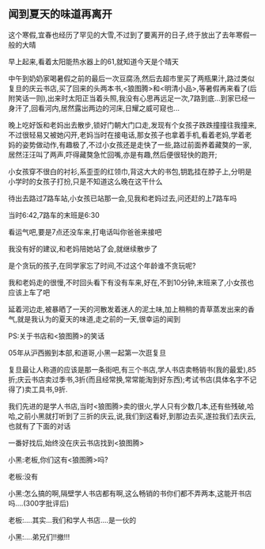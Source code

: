 ## 闻到夏天的味道再离开 ##

这个寒假,宜春也经历了罕见的大雪,不过到了要离开的日子,终于放出了去年寒假一般的大晴
 
早上起来,看着太阳能热水器上的61,就知道今天是个晴天
 
中午到奶奶家喝暑假之前的最后一次豆腐汤,然后去超市里买了两瓶果汁,路过类似复旦的庆云书店,买了回来的头两本书,<狼图腾>和<明清小品>,等暑假再来看了(后附笑话一则),出来时太阳正当着头照,我没有心思再远足一次,7路到底...到家已经一身汗了,回看河内,居然露出两边的河床,日耀之威可窥也...
 
晚上吃好饭和老妈出去散步,锁好门朝大门口走,发现有个女孩子跌跌撞撞往我撞来,不过很轻易又被她闪开,老妈当时在接电话,那女孩子也拿着手机,看着老妈,学着老妈的姿势做动作,有趣极了,不过小女孩还是走快了一些,路过前面养着藏獒的一家,居然汪汪叫了两声,吓得藏獒急忙回嘴,亦是有趣,然后便很轻快的跑开;
 
小女孩穿不很白的衬衫,系歪歪的红领巾,背这大大的书包,钥匙挂在脖子上,分明是小学时的女孩子打扮,只是不知道这么晚在这干什么
 
待出去路过7路车站,小女孩已站那一会,见我和老妈过去,问还赶的上7路车吗
 
当时6:42,7路车的末班是6:30
 
看运气吧,要是7点还没车来,打电话叫你爸爸来接吧
 
我没有好的建议,和老妈陪她站了会,就继续散步了
 
是个贪玩的孩子,在同学家忘了时间,不过这个年龄谁不贪玩呢?
 
我和老妈走的很慢,不时回头看下有没有车来,好在,不到10分钟,末班来了,小女孩也应该上车了吧
 
延着河边走,被暴晒了一天的河散发着迷人的泥土味,加上稍稍的青草蒸发出来的香气,就是我认为的夏天的味道,走之前的一天,很幸运的闻到
 
 
PS:关于书店和<狼图腾>的笑话
 
05年从沪西搬到本部,和道哥,小黑一起第一次逛复旦
 
复旦最让人称道的应该是那一条街吧,有三个书店,学人书店卖畅销书(我的最爱),85折;庆云书店卖过季书,3折(而且经常换,常常能淘到好东西);考试书店(具体名字不记得了)卖工具书,9折.
 
我们先进的是学人书店,当时<狼图腾>卖的很火,学人只有少数几本,还有些残破,哈哈,之前小黑就打听到了三折的庆云,说,我们到这看好,到那边去买,遂拉我们去庆云,也就有了下面的对话
 
一番好找后,始终没在庆云书店找到<狼图腾>

小黑:老板,你们这有<狼图腾>吗?

老板:没有

小黑:怎么搞的啊,隔壁学人书店都有啊,这么畅销的书你们都不弄两本,这能开书店吗....(300字批评后)

老板:....其实...我们和学人书店....是一伙的

小黑:....弟兄们!!撤!!!
